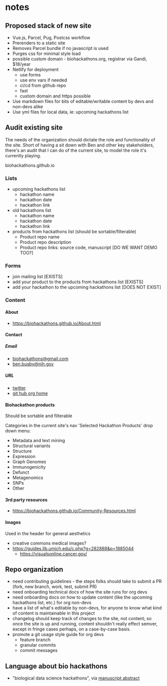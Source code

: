 # notes

## Proposed stack of new site

- Vue.js, Parcel, Pug, Postcss workflow
- Prerenders to a static site
- Removes Parcel bundle if no javascript is used
- Purges css for minimal style load
- possible custom domain - biohackathons.org, registrar via Gandi, \$18/year
- Netlify for deployment
  - use forms
  - use env vars if needed
  - ci/cd from github repo
  - fast
  - custom domain and https possible
- Use markdown files for bits of editable/writable content by devs and non-devs alike
- Use yml files for local data, ie: upcoming hackathons list

## Audit existing site

The needs of the organization should dictate the role and functionality of the site. Short of having a sit down with Ben and other key stakeholders, there's an audit that I can do of the current site, to model the role it's currently playing.

biohackathons.github.io

### Lists

- upcoming hackathons list
  - hackathon name
  - hackathon date
  - hackathon link
- old hackathons list
  - hackathon name
  - hackathon date
  - hackathon link
- products from hackathons list (should be sortable/filterable)
  - Product repo name
  - Product repo description
  - Product repo links: source code, manuscript [DO WE WANT DEMO TOO?]

### Forms

- join mailing list [EXISTS]
- add your product to the products from hackathons list [EXISTS]
- add your hackathon to the upcoming hackathons list [DOES NOT EXIST]

### Content

#### About

- https://biohackathons.github.io/About.html

#### Contact

##### Email

- [biohackathons@gmail.com](mailto:biohackathons@gmail.com)
- [ben.busby@nih.gov](mailto:ben.busby@nih.gov)

##### URL

- [twitter](@dcgenomics)
- [git hub org home](https://github.com/biohackathons)

#### Biohackathon products

Should be sortable and filterable

Categories in the current site's nav 'Selected Hackathon Products' drop down menu:

- Metadata and text mining
- Structural variants
- Structure
- Expression
- Graph Genomes
- Immunogenicity
- Defunct
- Metagenomics
- SNPs
- Other

#### 3rd party resources

- https://biohackathons.github.io/Community-Resources.html

#### Images

Used in the header for general aesthetics

- creative commons medical images?
- https://guides.lib.umich.edu/c.php?g=282888&p=1885044
  - https://visualsonline.cancer.gov/

## Repo organization

- need contributing guidelines - the steps folks should take to submit a PR (fork, new branch, work, test, submit PR)
- need onboarding technical docs of how the site runs for org devs
- need onboarding docs on how to update content (like the upcoming hackathons list, etc.) for org non-devs
- have a list of what's editable by non-devs, for anyone to know what kind of content is maintainable in this project
- changelog should keep track of changes to the site, not content; so once the site is up and running, content shouldn't really effect semver, except in fringe cases perhaps, on a case-by-case basis.
- promote a git usage style guide for org devs
  - feature branch
  - granular commits
  - commit messages

## Language about bio hackathons

- "biological data science hackathons", via [manuscript abstract](https://f1000research.com/articles/5-672)

